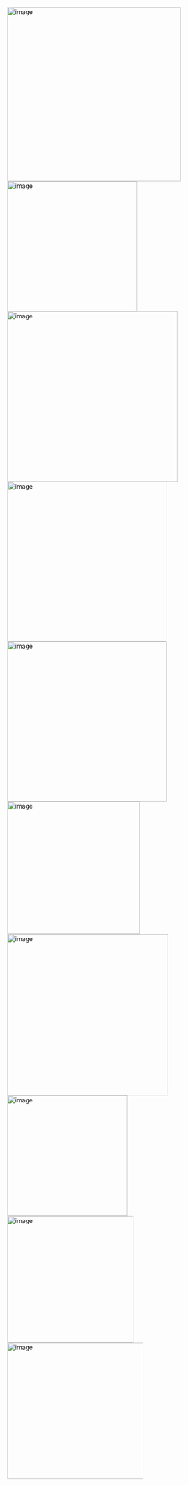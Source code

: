 <img width="397" alt="image" src="https://user-images.githubusercontent.com/113705525/220731559-87b55c9b-8b71-43a0-8a1a-db9f0fb94b05.png">
<img width="297" alt="image" src="https://user-images.githubusercontent.com/113705525/220731645-6bb4a6a4-46a8-41c5-8059-a9a9c08c0024.png">
<img width="389" alt="image" src="https://user-images.githubusercontent.com/113705525/220731701-60ace6f7-1f7c-479b-879f-b08e7800da57.png">
<img width="364" alt="image" src="https://user-images.githubusercontent.com/113705525/220731779-939b2db0-d9da-445e-8e94-c6d069c35a47.png">
<img width="365" alt="image" src="https://user-images.githubusercontent.com/113705525/220932555-9da103a4-14e1-41ca-986f-edef8de1e42c.png">
<img width="303" alt="image" src="https://user-images.githubusercontent.com/113705525/220731868-ce7d6d12-90a5-4604-81b1-967bfa0a5e3d.png">
<img width="368" alt="image" src="https://user-images.githubusercontent.com/113705525/220731912-3309a246-0463-43d4-87b3-046b4430b2d7.png">
<img width="275" alt="image" src="https://user-images.githubusercontent.com/113705525/220731961-995810de-e2bc-4363-8adf-93a637d76170.png">
<img width="289" alt="image" src="https://user-images.githubusercontent.com/113705525/220732003-3cc5f13e-f512-48c8-a9b4-cacce921ffaf.png">
<img width="311" alt="image" src="https://user-images.githubusercontent.com/113705525/220732100-8f00bd82-4962-49e4-9c0f-459430c50315.png">
